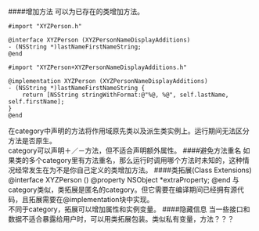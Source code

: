 ####增加方法
可以为已存在的类增加方法。  

	#import "XYZPerson.h"
 
	@interface XYZPerson (XYZPersonNameDisplayAdditions)
	- (NSString *)lastNameFirstNameString;
	@end
	
	#import "XYZPerson+XYZPersonNameDisplayAdditions.h"
 
	@implementation XYZPerson (XYZPersonNameDisplayAdditions)
	- (NSString *)lastNameFirstNameString {
	    return [NSString stringWithFormat:@"%@, %@", self.lastName, self.firstName];
	}
	@end
在category中声明的方法将作用域原先类以及派生类实例上。运行期间无法区分方法是否原生。  
category可以声明＋／－方法，但不适合声明额外属性。
####避免方法重名
如果类的多个category里有方法重名，那么运行时调用哪个方法时未知的，这种情况经常发生在为不是你自己定义的类增加方法。
####类拓展(Class Extensions)
	@interface XYZPerson ()
	@property NSObject *extraProperty;
	@end
与category类似，类拓展是匿名的category。但它需要在编译期间已经拥有源代码，且拓展需要在@implementation块中实现。  
不同于category，拓展可以增加属性和实例变量。
####隐藏信息
当一些接口和数据不适合暴露给用户时，可以用类拓展包装。类似私有变量，方法？？？

